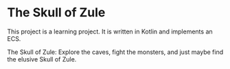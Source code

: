 # The Skull of Zule

This project is a learning project. It is written in Kotlin and implements an ECS.

The Skull of Zule: Explore the caves, fight the monsters, and just maybe find the elusive Skull of Zule.
